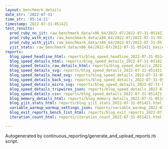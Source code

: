 ```yaml
---
layout: benchmark_details
date_str: '2022-07-31'
time_str: '05:14:21'
timestamp: 2022-07-31-051421
test_results:
  prod_ruby_no_jit: raw_benchmark_data/x86_64/2022-07/2022-07-31-051421_basic_benchmark_prod_ruby_no_jit.json
  prod_ruby_with_mjit: raw_benchmark_data/x86_64/2022-07/2022-07-31-051421_basic_benchmark_prod_ruby_with_mjit.json
  prod_ruby_with_yjit: raw_benchmark_data/x86_64/2022-07/2022-07-31-051421_basic_benchmark_prod_ruby_with_yjit.json
  yjit_stats: raw_benchmark_data/x86_64/2022-07/2022-07-31-051421_basic_benchmark_yjit_stats.json
reports:
  blog_speed_headline_html: reports/blog_speed_headline_2022-07-31-051421.html
  blog_speed_details_html: reports/blog_speed_details_2022-07-31-051421.html
  blog_speed_details_raw_details_html: reports/blog_speed_details_2022-07-31-051421.raw_details.html
  blog_speed_details_svg: reports/blog_speed_details_2022-07-31-051421.svg
  blog_speed_details_head_svg: reports/blog_speed_details_2022-07-31-051421.head.svg
  blog_speed_details_back_svg: reports/blog_speed_details_2022-07-31-051421.back.svg
  blog_speed_details_micro_svg: reports/blog_speed_details_2022-07-31-051421.micro.svg
  blog_speed_details_tripwires_json: reports/blog_speed_details_2022-07-31-051421.tripwires.json
  blog_speed_details_csv: reports/blog_speed_details_2022-07-31-051421.csv
  blog_memory_details_html: reports/blog_memory_details_2022-07-31-051421.html
  blog_yjit_stats_html: reports/blog_yjit_stats_2022-07-31-051421.html
  variable_warmup_warmup_settings_json: reports/variable_warmup_2022-07-31-051421.warmup_settings.json
  blog_exit_reports_bench_list_html: reports/blog_exit_reports_2022-07-31-051421.bench_list.html
  iteration_count_html: reports/iteration_count_2022-07-31-051421.html

---
```

Autogenerated by continuous_reporting/generate_and_upload_reports.rb script.
